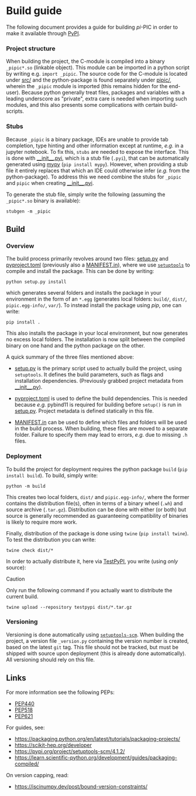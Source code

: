 # Build guide
The following document provides a guide for building $pi$-PIC in order to make it available through [PyPI](https://pypi.org/).

### Project structure
When building the project, the C-module is compiled into a binary `_pipic*.so` (linkable object). This module can be imported in a python script by writing e.g. `import _pipic`. The source code for the C-module is located under [src/](../../src) and the python-package is found separately under [pipic/](../../pipic), wherein the `_pipic` module is imported (this remains hidden for the end-user). Because python generally treat files, packages and variables with a leading underscore as "private", extra care is needed when importing such modules, and this also presents some complications with certain build-scripts.

### Stubs
Because `_pipic` is a binary package, IDEs are unable to provide tab completion, type hinting and other information except at runtime, _e.g._ in a jupyter notebook. To fix this, `stubs` are needed to expose the interface. This is done with [\_\_init\_\_.pyi](../../pipic/__init__.pyi), which is a stub file (`.pyi`), that can be automatically generated using [mypy](https://mypy-lang.org/) (`pip install mypy`). However, when providing a stub file it entirely replaces that which an IDE could otherwise infer (_e.g._ from the python-package). To address this we need combine the stubs for `_pipic` and `pipic` when creating [\_\_init\_\_.pyi](../../pipic/__init__.pyi).

To generate the stub file, simply write the following (assuming the `_pipic*.so` binary is available):
```
stubgen -m _pipic
```

## Build
### Overview
The build process primarily revolves around two files: [setup.py](../../setup.py) and [pyproject.toml](../../pyproject.toml) (previously also a [MANIFEST.in](../../MANIFEST.in)), where we use [`setuptools`](https://pypi.org/project/setuptools/) to compile and install the package. This can be done by writing:
```
python setup.py install
```
which generates several folders and installs the package in your environment in the form of an `*.egg` (generates local folders: `build/`, `dist/`, `pipic.egg-info/`, `var/`). To instead install the package using _pip_, one can write:
```
pip install .
```
This also installs the package in your local environment, but now generates no excess local folders. The installation is now split between the compiled binary on one hand and the python package on the other.

A quick summary of the three files mentioned above:
- [setup.py](../../setup.py) is the primary script used to actually build the project, using `setuptools`. It defines the build parameters, such as flags and installation dependencies. (Previously grabbed project metadata from [\_\_init\_\_.py](../../pipic/__init__.py)).

- [pyproject.toml](../../pyproject.toml) is used to define the build dependencies. This is needed because _e.g._ pybind11 is required for building before `setup()` is run in [setup.py](../../setup.py). Project metadata is defined statically in this file.

- [MANIFEST.in](../../MANIFEST.in) can be used to define which files and folders will be used in the build process. When building, these files are moved to a separate folder. Failure to specify them may lead to errors, _e.g._ due to missing `.h` files.

### Deployment
To build the project for deployment requires the python package `build` (`pip install build`). To build, simply write:
```
python -m build
```
This creates two local folders, `dist/` and `pipic.egg-info/`, where the former contains the distribution file(s), often in terms of a binary wheel (`.wh`) and source archive (`.tar.gz`). Distribution can be done with either (or both) but source is generally recommended as guaranteeing compatibility of binaries is likely to require more work.

Finally, distribution of the package is done using `twine` (`pip install twine`). To test the distribution you can write:
```
twine check dist/*
```

In order to actually distribute it, here via [TestPyPI](https://test.pypi.org/), you write (using _only_ source):
> [!CAUTION]  
> Only run the following command if you actually want to distribute the current build.
```
twine upload --repository testpypi dist/*.tar.gz
```

### Versioning
Versioning is done automatically using [`setuptools-scm`](https://setuptools-scm.readthedocs.io/en/latest/config/#api-reference). When building the project, a version file `_version.py` containing the version number is created, based on the latest `git` tag. This file should not be tracked, but must be shipped with source upon deployment (this is already done automatically). All versioning should rely on this file. 

## Links
For more information see the following PEPs:
- [PEP440](https://peps.python.org/pep-0440/)
- [PEP518](https://peps.python.org/pep-0518/)
- [PEP621](https://peps.python.org/pep-0621/)

For guides, see:
- https://packaging.python.org/en/latest/tutorials/packaging-projects/
- https://scikit-hep.org/developer
- https://pypi.org/project/setuptools-scm/4.1.2/
- https://learn.scientific-python.org/development/guides/packaging-compiled/

On version capping, read:
- https://iscinumpy.dev/post/bound-version-constraints/
